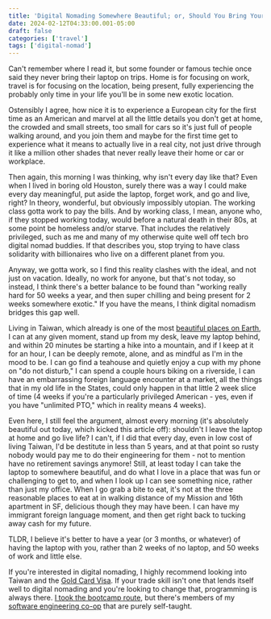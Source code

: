 ```yaml
---
title: 'Digital Nomading Somewhere Beautiful; or, Should You Bring Your Laptop?'
date: 2024-02-12T04:33:00.001-05:00
draft: false
categories: ['travel']
tags: ['digital-nomad']
---
```


Can't remember where I read it, but some founder or famous techie once said they never bring their
laptop on trips. Home is for focusing on work, travel is for focusing on the location, being present,
fully experiencing the probably only time in your life you'll be in some new exotic location.

Ostensibly I agree, how nice it is to experience a European city for the first time as an American
and marvel at all the little details you don't get at home, the crowded and small streets, too
small for cars so it's just full of people walking around, and you join them and maybe for the first
time get to experience what it means to actually live in a real city, not just drive through it like
a million other shades that never really leave their home or car or workplace.

Then again, this morning I was thinking, why isn't every day like that? Even when I lived in boring
old Houston, surely there was a way I could make every day meaningful, put aside the laptop, forget
work, and go and live, right? In theory, wonderful, but obviously impossibly utopian. The working
class gotta work to pay the bills. And by working class, I mean, anyone who, if they stopped working
today, would before a natural death in their 80s, at some point be homeless and/or starve. That includes
the relatively privileged, such as me and many of my otherwise quite well off tech bro digital nomad buddies.
If that describes you, stop trying to have class solidarity with billionaires who live on a different planet from you.

Anyway, we gotta work, so I find this reality clashes with the ideal, and not just on vacation. Ideally, no work for
anyone, but that's not today, so instead, I think there's a better balance to be found than "working really hard for 50
weeks a year, and then super chilling and being present for 2 weeks somewhere exotic." If you have the means,
I think digital nomadism bridges this gap well.

Living in Taiwan, which already is one of the most [beautiful places on Earth](/posts/why-taiwan), I can at any
given moment, stand up from my desk, leave my laptop behind, and within 20 minutes be starting a hike into a mountain,
and if I keep at it for an hour, I can be deeply remote, alone, and as mindful as I'm in the mood to be. I can
go find a teahouse and quietly enjoy a cup with my phone on "do not disturb," I can spend a couple hours biking
on a riverside, I can have an embarrassing foreign language encounter at a market, all the things that in my old
life in the States, could only happen in that little 2 week slice of time (4 weeks if you're a particularly privileged
American - yes, even if you have "unlimited PTO," which in reality means 4 weeks).

Even here, I still feel the argument, almost every morning (it's absolutely beautiful out today, which kicked this
article off): shouldn't I leave the laptop at home and go live life? I can't, if I did that every day, even
in low cost of living Taiwan, I'd be destitute in less than 5 years, and at that point so rusty nobody would
pay me to do their engineering for them - not to mention have no retirement savings anymore! Still, at least today
I can take the laptop to somewhere beautiful, and do what I love in a place that was fun or challenging to get to,
and when I look up I can see something nice, rather than just my office. When I go grab a bite to eat, it's not at
the three reasonable places to eat at in walking distance of my Mission and 16th apartment in SF, delicious though
they may have been. I can have my immigrant foreign language moment, and then get right back to tucking away cash
for my future.

TLDR, I believe it's better to have a year (or 3 months, or whatever) of having the laptop with you, rather than 2 weeks of no laptop,
and 50 weeks of work and little else.

If you're interested in digital nomading, I highly recommend looking into Taiwan and the [Gold Card Visa](https://goldcard.nat.gov.tw/en/).
If your trade skill isn't one that lends itself well to digital nomading and you're looking to change that,
programming is always there. [I took the bootcamp route](/posts/how-i-became-an-engineer), but there's members of
my [software engineering co-op](https://508.dev) that are purely self-taught.
